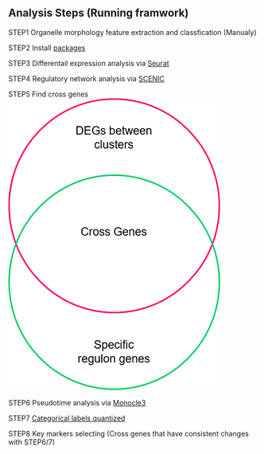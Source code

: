 ## Analysis Steps (Running framwork)

STEP1 
Organelle morphology feature extraction and classfication (Manualy)

STEP2
Install [packages](https://github.com/tornado2047/HSC-pipeline/blob/main/R/Packages)

STEP3
Differentail expression analysis via [Seurat](https://github.com/tornado2047/HSC-pipeline/blob/main/R/scRNA%20analysis%20via%20Seurat)

STEP4
Regulatory network analysis via [SCENIC](https://github.com/tornado2047/HSC-pipeline/blob/main/R/TF%20analysis%20via%20SCENIC)

STEP5
Find cross genes
![Image text](https://github.com/tornado2047/HSC-pipeline/blob/main/img/cross%20genes.png)

STEP6
Pseudotime analysis via [Monocle3](https://github.com/tornado2047/HSC-pipeline/blob/main/R/TI%20analysis%20via%20Monocle3)

STEP7
[Categorical labels quantized](https://github.com/tornado2047/HSC-pipeline/blob/main/R/Categorigal%20lables%20quantized)

STEP8
Key markers selecting (Cross genes that have consistent changes with STEP6/7)


